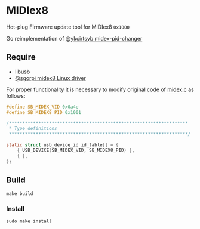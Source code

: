 # MIDIex8
Hot-plug Firmware update tool for MIDIex8 `0x1000`

Go reimplementation of [@ykcirtsyb midex-pid-changer](https://github.com/ykcirtsyb/midex-pid-changer)

## Require
  - libusb
  - [@sgorpi midex8 Linux driver](https://github.com/sgorpi/midex8)

For proper functionality it is necessary to modify original code of [midex.c](https://github.com/sgorpi/midex8/blob/master/src/kernel/sound/usb/midex/midex.c#L72) as follows:

```c
#define SB_MIDEX_VID 0x0a4e
#define SB_MIDEX8_PID 0x1001

/*******************************************************************
 * Type definitions
 *******************************************************************/

static struct usb_device_id id_table[] = {
	{ USB_DEVICE(SB_MIDEX_VID, SB_MIDEX8_PID) },
	{ },
};
```


## Build

`make build`

### Install

`sudo make install`


